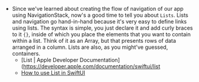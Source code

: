 - Since we've learned about creating the flow of navigation of our app using NavigationStack, now's a good time to tell you about `Lists`. Lists and navigation go hand-in-hand because it's very easy to define links using lists. The syntax is simple, you just declare it and add curly braces to it `{}`, inside of which you place the elements that you want to contain within a list. Think of it as an Array, but that presents rows of data arranged in a column. Lists are also, as you might've guessed, containers.
	- [List | Apple Developer Documentation](https://developer.apple.com/documentation/swiftui/list
	- [How to use List in SwiftUI](https://youtu.be/tkOnXG-sNks?si=8b7ZVuS72yUOtC85)